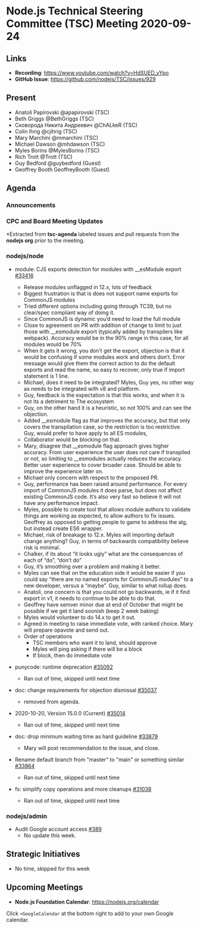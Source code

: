 # Node.js Technical Steering Committee (TSC) Meeting 2020-09-24

## Links

* **Recording**:  https://www.youtube.com/watch?v=HdSUED_vYpo
* **GitHub Issue**: https://github.com/nodejs/TSC/issues/929

## Present

* Anatoli Papirovski @apapirovski (TSC)
* Beth Griggs @BethGriggs (TSC)
* Сковорода Никита Андреевич @ChALkeR (TSC)
* Colin Ihrig @cjihrig (TSC)
* Mary Marchini @mmarchini (TSC)
* Michael Dawson @mhdawson (TSC)
* Myles Borins @MylesBorins (TSC)
* Rich Trott @Trott (TSC)
* Guy Bedford @guybedford (Guest)
* Geoffrey Booth GeoffreyBooth (Guest)

## Agenda

### Announcements

### CPC and Board Meeting Updates
 
*Extracted from **tsc-agenda** labeled issues and pull requests from the **nodejs org** prior to the meeting.

### nodejs/node

* module: CJS exports detection for modules with __esModule export [#33416](https://github.com/nodejs/node/pull/33416)
  * Release modules unflagged in 12.x, lots of feedback
  * Biggest frustration is that is does not support name exports for CommonJS modules
  * Tried different options including going through TC39, but no clear/spec compliant way
    of doing it.
  * Since CommonJS is dynamic you’d need to load the full module
  * Close to agreement on PR with addition of change to limit to just those with
     __esmodule export (typically added by transpilers like webpack).  Accuracy would
    be in the 90% range in this case, for all modules would be 70%
  * When it gets it wrong, you don’t get the export, objection is that it would be confusing
    if some modules work and others don’t. Error message would give them the correct
    action to do the default exports and read the name, so easy to recover, only true if import
    statement is 1 line.
  * Michael, does it need to be integrated?  Myles, Guy yes, no other way as needs to be
    integrated with v8 and platform.
  * Guy, feedback is the expectation is that this works, and when it is not its a detriment to
    The ecosystem
  * Guy, on the other hand it is a heuristic, so not 100% and can see the objection.
  * Added __esmodule flag as that improves the accuracy, but that only covers the transpilation
    case, so the restriction is too restrictive.  Guy, would prefer to have apply to all ES modules,
  * Collaborator would be blocking on that.
  * Mary, disagree that __esmodule flag approach gives higher accuracy. From user experience
    the user does not care if transpiled or not, so limiting to __esmodules actually reduces
    the accuracy. Better user experience to cover broader case. Should be able to improve the
    experience later on.
  * Michael only concern with respect to the proposed PR. 
  * Guy, performance has been raised around performance. For every import of CommonJS
    modules it does parse, but does not affect existing CommonJS code.  It’s also very fast so
    believe it will not have any performance impact.
  * Myles, possible to create tool that allows module authors to validate things are working as
    expected, to allow authors to fix issues. Geoffrey as opposed to getting people to game to
    address the alg, but instead create ES6 wrapper.
  * Michael, risk of breakage to 12.x. Myles will importing default change anything? Guy, in terms
    of backwards compatibility believe risk is minimal.
  * Chalker, if its about “it looks ugly” what are the consequences of each of “do”, “don’t do”
  * Guy, it’s smoothing over a problem and making it better.
  * Myles can see that on the education side it would be easier if you could say “there are no
    named exports for CommonJS modules” to a new developer, versus a “maybe”. Guy, similar
    to what rollup does.
  * Anatoli, one concern is that you could not go backwards, ie if it find export in v1, it needs to
    continue to be able to do that.
  * Geoffrey have semver minor due at end of October that might be possible if we get it land
    soonish (keep 2 week baking)
  * Myles would volunteer to do 14.x to get it out.
  * Agreed in meeting to raise immediate vote, with ranked choice.  Mary will prepare opavote
    and send out.
  * Order of operations
    * TSC members who want it to land, should approve
    * Myles will ping asking if there will be a block
    * If block, then do immediate vote
   
* punycode: runtime deprecation [#35092](https://github.com/nodejs/node/pull/35092)
  * Ran out of time, skipped until next time

* doc: change requirements for objection dismissal [#35037](https://github.com/nodejs/node/pull/35037)
  * removed from agenda.

* 2020-10-20, Version 15.0.0 (Current) [#35014](https://github.com/nodejs/node/pull/35014)
  * Ran out of time, skipped until next time

* doc: drop minimum waiting time as hard guideline [#33879](https://github.com/nodejs/node/pull/33879)
  * Mary will post recommendation to the issue, and close.

* Rename default branch from "master" to "main" or something similar [#33864](https://github.com/nodejs/node/issues/33864)
  * Ran out of time, skipped until next time

* fs: simplify copy operations and more cleanups [#31038](https://github.com/nodejs/node/pull/31038)
  * Ran out of time, skipped until next time

### nodejs/admin

* Audit Google account access [#389](https://github.com/nodejs/admin/issues/389)
  * No update this week.

## Strategic Initiatives

* No time, skipped for this week

## Upcoming Meetings


* **Node.js Foundation Calendar**: https://nodejs.org/calendar


Click `+GoogleCalendar` at the bottom right to add to your own Google calendar.
